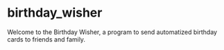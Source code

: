 # birthday_wisher

Welcome to the Birthday Wisher, a program to send automatized birthday cards to friends and family.
